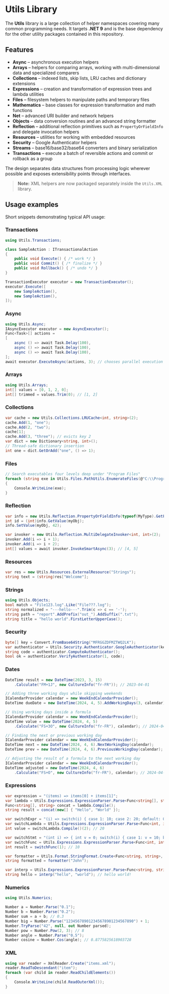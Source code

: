 # Utils Library

The **Utils** library is a large collection of helper namespaces covering many common programming needs.
It targets **.NET 9** and is the base dependency for the other utility packages contained in this repository.

## Features

- **Async** – asynchronous execution helpers
- **Arrays** – helpers for comparing arrays, working with multi-dimensional data and specialized comparers
- **Collections** – indexed lists, skip lists, LRU caches and dictionary extensions
- **Expressions** – creation and transformation of expression trees and lambda utilities
- **Files** – filesystem helpers to manipulate paths and temporary files
- **Mathematics** – base classes for expression transformation and math functions
- **Net** – advanced URI builder and network helpers
- **Objects** – data conversion routines and an advanced string formatter
- **Reflection** – additional reflection primitives such as `PropertyOrFieldInfo` and delegate invocation helpers
- **Resources** – utilities for working with embedded resources
- **Security** – Google Authenticator helpers
- **Streams** – base16/base32/base64 converters and binary serialization
- **Transactions** – execute a batch of reversible actions and commit or rollback as a group

The design separates data structures from processing logic wherever possible and exposes extensibility points through interfaces.

> **Note:** XML helpers are now packaged separately inside the `Utils.XML` library.

## Usage examples

Short snippets demonstrating typical API usage:

### Transactions
```csharp
using Utils.Transactions;

class SampleAction : ITransactionalAction
{
    public void Execute() { /* work */ }
    public void Commit() { /* finalize */ }
    public void Rollback() { /* undo */ }
}

TransactionExecutor executor = new TransactionExecutor();
executor.Execute([
    new SampleAction(),
    new SampleAction(),
]);
```

### Async
```csharp
using Utils.Async;
IAsyncExecutor executor = new AsyncExecutor();
Func<Task>[] actions =
[
    async () => await Task.Delay(100),
    async () => await Task.Delay(100),
    async () => await Task.Delay(100),
];
await executor.ExecuteAsync(actions, 3); // chooses parallel execution
```

### Arrays
```csharp
using Utils.Arrays;
int[] values = [0, 1, 2, 0];
int[] trimmed = values.Trim(0); // [1, 2]
```

### Collections
```csharp
var cache = new Utils.Collections.LRUCache<int, string>(2);
cache.Add(1, "one");
cache.Add(2, "two");
cache[1];
cache.Add(3, "three"); // evicts key 2
var dict = new Dictionary<string, int>();
// Thread-safe dictionary insertion
int one = dict.GetOrAdd("one", () => 1);
```

### Files
```csharp
// Search executables four levels deep under "Program Files"
foreach (string exe in Utils.Files.PathUtils.EnumerateFiles(@"C:\\Program Files\\*\\*\\*\\*.exe"))
{
    Console.WriteLine(exe);
}
```

### Reflection
```csharp
var info = new Utils.Reflection.PropertyOrFieldInfo(typeof(MyType).GetField("Id"));
int id = (int)info.GetValue(myObj);
info.SetValue(myObj, 42);
```
```csharp
var invoker = new Utils.Reflection.MultiDelegateInvoker<int, int>(2);
invoker.Add(i => i + 1);
invoker.Add(i => i + 2);
int[] values = await invoker.InvokeSmartAsync(3); // [4, 5]
```

### Resources
```csharp
var res = new Utils.Resources.ExternalResource("Strings");
string text = (string)res["Welcome"];
```

### Strings
```csharp
using Utils.Objects;
bool match = "File123.log".Like("File???.log");
string normalized = "---hello---".Trim(c => c == '-');
string path = "report".AddPrefix("out_").AddSuffix(".txt");
string title = "hello world".FirstLetterUpperCase();
```

### Security
```csharp
byte[] key = Convert.FromBase64String("MFRGGZDFMZTWQ2LK");
var authenticator = Utils.Security.Authenticator.GoogleAuthenticator(key);
string code = authenticator.ComputeAuthenticator();
bool ok = authenticator.VerifyAuthenticator(1, code);
```

### Dates
```csharp
DateTime result = new DateTime(2023, 3, 15)
    .Calculate("FM+1J", new CultureInfo("fr-FR")); // 2023-04-01
```
```csharp
// Adding three working days while skipping weekends
ICalendarProvider calendar = new WeekEndCalendarProvider();
DateTime dueDate = new DateTime(2024, 4, 5).AddWorkingDays(3, calendar); // 2024-04-10
```
```csharp
// Using working days inside a formula
ICalendarProvider calendar = new WeekEndCalendarProvider();
DateTime value = new DateTime(2024, 4, 5)
    .Calculate("FS+3O", new CultureInfo("fr-FR"), calendar); // 2024-04-10
```
```csharp
// Finding the next or previous working day
ICalendarProvider calendar = new WeekEndCalendarProvider();
DateTime next = new DateTime(2024, 4, 6).NextWorkingDay(calendar);     // 2024-04-08
DateTime prev = new DateTime(2024, 4, 6).PreviousWorkingDay(calendar); // 2024-04-05
```
```csharp
// Adjusting the result of a formula to the next working day
ICalendarProvider calendar = new WeekEndCalendarProvider();
DateTime adjusted = new DateTime(2024, 4, 6)
    .Calculate("FS+O", new CultureInfo("fr-FR"), calendar); // 2024-04-08
```

### Expressions
```csharp
var expression = "(items) => items[0] + items[1]";
var lambda = Utils.Expressions.ExpressionParser.Parse<Func<string[], string>>(expression);
Func<string[], string> concat = lambda.Compile();
string result = concat(new[] { "Hello", "World" });
```
```csharp
var switchExpr = "(i) => switch(i) { case 1: 10; case 2: 20; default: 0; }";
var switchLambda = Utils.Expressions.ExpressionParser.Parse<Func<int, int>>(switchExpr);
int value = switchLambda.Compile()(2); // 20
```
```csharp
var switchStmt = "(int i) => { int v = 0; switch(i) { case 1: v = 10; break; case 2: v = 20; break; default: v = 0; break; } return v; }";
var switchFunc = Utils.Expressions.ExpressionParser.Parse<Func<int, int>>(switchStmt).Compile();
int result = switchFunc(1); // 10
```
```csharp
var formatter = Utils.Format.StringFormat.Create<Func<string, string>, DefaultInterpolatedStringHandler>("Name: {name}", "name");
string formatted = formatter("John");
```
```csharp
var interp = Utils.Expressions.ExpressionParser.Parse<Func<string, string, string>>("(a,b)=>$\"{a} {b}!\"").Compile();
string hello = interp("hello", "world"); // hello world!
```

### Numerics
```csharp
using Utils.Numerics;

Number a = Number.Parse("0.1");
Number b = Number.Parse("0.2");
Number sum = a + b; // 0.3
Number big = Number.Parse("123456789012345678901234567890") + 1;
Number.TryParse("42", null, out Number parsed);
Number pow = Number.Pow(2, 3); // 8
Number angle = Number.Parse("0.5");
Number cosine = Number.Cos(angle); // 0.8775825618903728
```

### XML
```csharp
using var reader = XmlReader.Create("items.xml");
reader.ReadToDescendant("item");
foreach (var child in reader.ReadChildElements())
{
    Console.WriteLine(child.ReadOuterXml());
}
```

